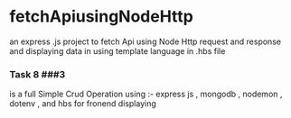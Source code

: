# fetchApiusingNodeHttp
an express .js project to fetch Api using Node Http request and response   and displaying data in using template language in .hbs file 

### Task 8 ###3
is a full Simple Crud Operation using :-
express js ,
mongodb , 
nodemon ,
dotenv ,
and hbs for fronend displaying 
